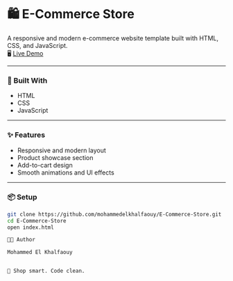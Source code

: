 # 🛍️ E-Commerce Store

A responsive and modern e-commerce website template built with HTML, CSS, and JavaScript.  
🖥️ [Live Demo](https://mohammedelkhalfaouy.github.io/E-Commerce-Store/)

---

### 🚀 Built With
- HTML  
- CSS  
- JavaScript  

---

### ✨ Features
- Responsive and modern layout  
- Product showcase section  
- Add-to-cart design  
- Smooth animations and UI effects  

---

### 📦 Setup
```bash
git clone https://github.com/mohammedelkhalfaouy/E-Commerce-Store.git
cd E-Commerce-Store
open index.html

👨‍💻 Author

Mohammed El Khalfaouy


🛒 Shop smart. Code clean.
